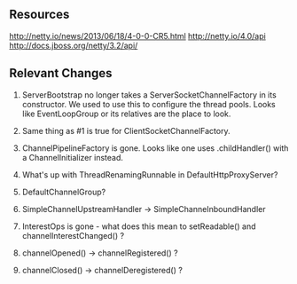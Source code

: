 Resources
---------

http://netty.io/news/2013/06/18/4-0-0-CR5.html
http://netty.io/4.0/api
http://docs.jboss.org/netty/3.2/api/


Relevant Changes
----------------
1. ServerBootstrap no longer takes a ServerSocketChannelFactory in its constructor.  We used to use this to configure the thread pools.  Looks like EventLoopGroup or its relatives are the place to look.

2. Same thing as #1 is true for ClientSocketChannelFactory.

3. ChannelPipelineFactory is gone.  Looks like one uses .childHandler() with a ChannelInitializer instead.

4. What's up with ThreadRenamingRunnable in DefaultHttpProxyServer?

5. DefaultChannelGroup?

6. SimpleChannelUpstreamHandler -> SimpleChanneInboundHandler

7. InterestOps is gone - what does this mean to setReadable() and channelInterestChanged()  ?

8. channelOpened() -> channelRegistered() ?

9. channelClosed() -> channelDeregistered() ?